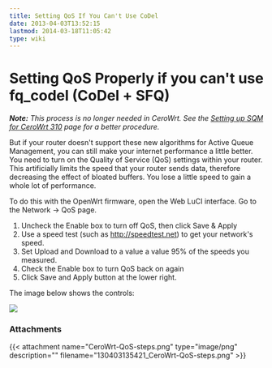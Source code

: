 ```yaml
---
title: Setting QoS If You Can't Use CoDel
date: 2013-04-03T13:52:15
lastmod: 2014-03-18T11:05:42
type: wiki
---
```

Setting QoS Properly if you can't use fq\_codel (CoDel + SFQ)
=============================================================

***Note:** This process is no longer needed in CeroWrt. See the
[Setting up SQM for CeroWrt 310](Setting_up_SQM_for_CeroWrt_310.md) page for a better
procedure.*

But if your router doesn't support these new algorithms for Active Queue
Management, you can still make your internet performance a little
better. You need to turn on the Quality of Service (QoS) settings within
your router. This artificially limits the speed that your router sends
data, therefore decreasing the effect of bloated buffers. You lose a
little speed to gain a whole lot of performance.

To do this with the OpenWrt firmware, open the Web LuCI interface. Go to
the Network -&gt; QoS page.

1.  Uncheck the Enable box to turn off QoS, then click Save & Apply
2.  Use a speed test (such as http://speedtest.net) to get your
    network's speed.
3.  Set Upload and Download to a value a value 95% of the speeds
    you measured.
4.  Check the Enable box to turn QoS back on again
5.  Click Save and Apply button at the lower right.

The image below shows the controls:

![](/attachments/130403135421_CeroWrt-QoS-steps.png)

### Attachments
{{< attachment name="CeroWrt-QoS-steps.png" type="image/png" description="" filename="130403135421_CeroWrt-QoS-steps.png" >}}
